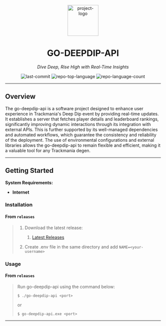 <p align="center">
  <img src="https://raw.githubusercontent.com/Johnnycyan/Twitch-APIs/main/OneMoreDayIcon.svg" width="100" alt="project-logo">
</p>
<p align="center">
    <h1 align="center">GO-DEEPDIP-API</h1>
</p>
<p align="center">
    <em>Dive Deep, Rise High with Real-Time Insights</em>
</p>
<p align="center">
	<img src="https://img.shields.io/github/last-commit/Johnnycyan/go-deepdip-api?style=default&logo=git&logoColor=white&color=0080ff" alt="last-commit">
	<img src="https://img.shields.io/github/languages/top/Johnnycyan/go-deepdip-api?style=default&color=0080ff" alt="repo-top-language">
	<img src="https://img.shields.io/github/languages/count/Johnnycyan/go-deepdip-api?style=default&color=0080ff" alt="repo-language-count">
<p>
<p align="center">
	<!-- default option, no dependency badges. -->
</p>

<hr>

##  Overview

The go-deepdip-api is a software project designed to enhance user experience in Trackmania's Deep Dip event by providing real-time updates. It establishes a server that fetches player details and leaderboard rankings, significantly improving dynamic interactions through its integration with external APIs. This is further supported by its well-managed dependencies and automated workflows, which guarantee the consistency and reliability of the deployment. The use of environmental configurations and external libraries allows the go-deepdip-api to remain flexible and efficient, making it a valuable tool for any Trackmania degen.

---

##  Getting Started

**System Requirements:**

* **Internet**

###  Installation

<h4>From <code>releases</code></h4>

> 1. Download the latest release:
>     1. [Latest Releases](https://github.com/Johnnycyan/go-deepdip-api/releases) 
>
> 2. Create .env file in the same directory and add `NAME=<your-username>`

###  Usage

<h4>From <code>releases</code></h4>

> Run go-deepdip-api using the command below:
> ```console
> $ ./go-deepdip-api <port>
> ```
> or
> ```console
> $ go-deepdip-api.exe <port>
> ```

---
